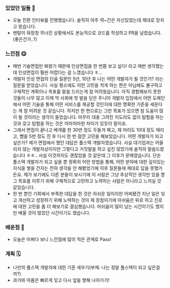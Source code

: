 ### 있었던 일들 📔
- 오늘 전환 인터뷰를 진행했습니다. 솔직히 아주 약~간은 자신있었는데 제대로 망치고 왔습니다.
- 멘탈이 와장창 무너진 상황에서도 본능적으로 코드를 작성하고 PR을 날렸습니다. (좋은건가..?)

### 느낀점 😋
- 매번 기술면접만 봐왔기 때문에 인성면접을 한 번쯤 보고 싶다! 라고 매번 생각했는데 인성면접이 훨씬 어렵다는 걸 느꼈습니다 ㅎ...
- 개발자 인성 면접의 단골 질문인 5년, 10년 후 나는 어떤 개발자가 될 것인가? 라는 질문을 받았습니다. 사실 평소에도 이런 고민을 적게 하는 편은 아님에도 불구하고 구체적인 계획이나 목표를 말씀 드리는게 참 어려웠습니다. 아직 경험해보지 못한 것들이 너무 많고 이제 막 사회에 첫 발을 딛은 주니어 개발자 입장에서 어떤 도메인에서 어떤 기술을 통해 어떤 서비스를 제공할 것인지에 대한 명확한 기준을 세운다는 게 참 어려운 것 같습니다. 하지만 한 편으로는 그런 목표가 있으면 참 도움이 많이 될 것이라는 생각이 들었습니다. 아무리 대충 그려진 지도라도 없이 탐험을 하는 것과 갖고 탐험을 하는 것은 어마어마한 차이가 있듯이 말이죠.
- 그래서 면접이 끝나고 베게를 한 30번 정도 두들겨 패고, 제 머리도 10대 정도 때리고, 뺨을 5번 정도 친 후 다시 한 번 잠깐 고민을 해보았습니다. 어떤 개발자가 되고 싶은가? 제가 면접에서 했던 대답은 풀스택 개발자였습니다. 사실 대기업과는 어울리지 않는 개발자상이지만 그렇다고 거짓말을 하고 싶진 않았기에 솔직히 말씀드렸습니다 ㅎㅎ.. 사실 이것까지도 괜찮았을 것 같은데 그 이후가 문제였습니다. 단순 풀스택 개발자가 되고 싶을 뿐 정확히 어떤 방법을 통해, 어떤 분야에 대한 깊이있는 지식을 쌓을 건지는 전혀 생각을 안 해봤었기에 이후 질문들에 제대로 답을 못했거든요. 제가 보기에도 다른 분들이 보시기에 이 사람은 그냥 추상적인 생각만 있을 뿐 그 목표를 이루기 위해 구체적으로 고민하고 노력하는 사람은 아니라고 느끼실 것 같았습니다.
- 한 번 뿐인 기회에서 부족한 대답을 한 것은 아쉬운 일이지만 어찌됐건 지난 일은 잊고 개선하고 성장하기 위해 노력하는 것이 제 장점이기에 아쉬움은 뒤로 하고 진로에 대한 고민을 좀 더 해보기로 결심했습니다. 아쉬움이 많이 남는 시간이기도 했지만 배울 것이 많았던 시간이기도 했습니다.

### 배운점 📝
- 오늘은 어쩌다 보니 느낀점에 많이 적은 관계로 Pass!

### 계획 🗓
- 나만의 풀스택 개발자에 대한 기준 세우기(부제: 나는 정말 풀스택이 되고 싶은걸까?)
- 과거와 아픔은 빠르게 잊고 다시 앞을 향해 나아가기!
